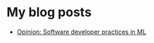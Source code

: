 # My blog posts

- [Opinion: Software developer practices in ML](https://dev.to/bobrinik/soft-dev-practice-in-ml-2olc)
